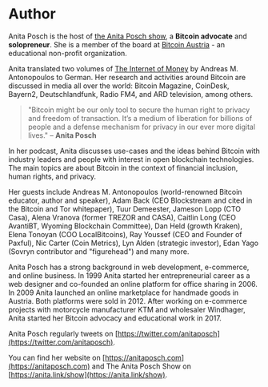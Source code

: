 
# Author

Anita Posch is the host of [the Anita Posch show](https://anita.link/show), a **Bitcoin advocate** and **solopreneur**. She is a member of the board at [Bitcoin Austria](https://bitcoin-austria.at/) - an educational non-profit organization. 

Anita translated two volumes of [The Internet of Money](https://amzn.to/2W9yC7P) by Andreas M. Antonopoulos to German. Her research and activities around Bitcoin are discussed in media all over the world: Bitcoin Magazine, CoinDesk, Bayern2, Deutschlandfunk, Radio FM4, and ARD television, among others.

> "Bitcoin might be our only tool to secure the human right to privacy and freedom of transaction. It’s a medium of liberation for billions of people and a defense mechanism for privacy in our ever more digital lives." – **Anita Posch**

In her podcast, Anita discusses use-cases and the ideas behind Bitcoin with industry leaders and people with interest in open blockchain technologies. The main topics are about Bitcoin in the context of financial inclusion, human rights, and privacy.

Her guests include Andreas M. Antonopoulos (world-renowned Bitcoin educator, author and speaker), Adam Back (CEO Blockstream and cited in the Bitcoin and Tor whitepaper), Tuur Demeester, Jameson Lopp (CTO Casa), Alena Vranova (former TREZOR and CASA), Caitlin Long (CEO AvantiBT, Wyoming Blockchain Committee), Dan Held (growth Kraken), Elena Tonoyan (COO LocalBitcoins), Ray Youssef (CEO and Founder of Paxful), Nic Carter (Coin Metrics), Lyn Alden (strategic investor), Edan Yago (Sovryn contributor and "figurehead") and many more.

Anita Posch has a strong background in web development, e-commerce, and online business. In 1999 Anita started her entrepreneurial career as a web designer and co-founded an online platform for office sharing in 2006. In 2009 Anita launched an online marketplace for handmade goods in Austria. Both platforms were sold in 2012. After working on e-commerce projects with motorcycle manufacturer KTM and wholesaler Windhager, Anita started her Bitcoin advocacy and educational work in 2017.

Anita Posch regularly tweets on [https://twitter.com/anitaposch](https://twitter.com/anitaposch).
  
You can find her website on [https://anitaposch.com](https://anitaposch.com) and The Anita Posch Show on [https://anita.link/show](https://anita.link/show).